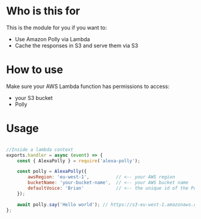 # Who is this for

This is the module for you if you want to:
- Use Amazon Polly via Lambda
- Cache the responses in S3 and serve them via S3

# How to use

Make sure your AWS Lambda function has permissions to access:
- your S3 bucket
- Polly


# Usage

```javascript

//Inside a lambda context
exports.handler = async (event) => {
	const { AlexaPolly } = require('alexa-polly');

	const polly = AlexaPolly({
		awsRegion: 'eu-west-1',          // <-- your AWS region
		bucketName: 'your-bucket-name',  // <-- your AWS bucket name
		defaultVoice: 'Brian'            // <-- the unique id of the Polly voice you wish to use
	});

	await polly.say('Hello world'); // https://s3-eu-west-1.amazonaws.com/your-bucket-name/Brian-feb8c74fc13ec529e245d16227c26a79.mp3
}; 
```